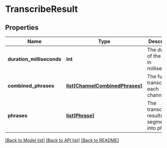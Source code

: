 # TranscribeResult

## Properties
Name | Type | Description | Notes
------------ | ------------- | ------------- | -------------
**duration_milliseconds** | **int** | The duration of the audio in milliseconds. | 
**combined_phrases** | [**list[ChannelCombinedPhrases]**](ChannelCombinedPhrases.md) | The full transcript for each channel. | 
**phrases** | [**list[Phrase]**](Phrase.md) | The transcription results segmented into phrases. | 

[[Back to Model list]](../README.md#documentation-for-models) [[Back to API list]](../README.md#documentation-for-api-endpoints) [[Back to README]](../README.md)


